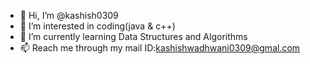 - 👋 Hi, I’m @kashish0309
- 👀 I’m interested in coding(java & c++)
- 🌱 I’m currently learning Data Structures and Algorithms
- 📫 Reach me through my mail ID:kashishwadhwani0309@gmal.com

<!---
kashish0309/kashish0309 is a ✨ special ✨ repository because its `README.md` (this file) appears on your GitHub profile.
You can click the Preview link to take a look at your changes.
--->
